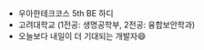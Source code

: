 

<!--
**jundonghyuk/jundonghyuk** is a ✨ _special_ ✨ repository because its `README.md` (this file) appears on your GitHub profile.

Here are some ideas to get you started:
-->

<!--
- 🔭 I’m currently working on ...
- 🌱 I’m currently learning ...
- 👯 I’m looking to collaborate on ...
- 🤔 I’m looking for help with ...
- 💬 Ask me about ...
- 📫 How to reach me: ...
- 😄 Pronouns: ...
- ⚡ Fun fact: ...
-->
- 우아한테크코스 5th BE 하디
- 고려대학교 (1전공: 생명공학부, 2전공: 융합보안학과)
- 오늘보다 내일이 더 기대되는 개발자😄

 
